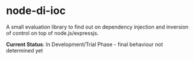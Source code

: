 # node-di-ioc

A small evaluation library to find out on dependency injection and inversion of control on top of node.js/expressjs.

**Current Status**: In Development/Trial Phase - final behaviour not determined yet

